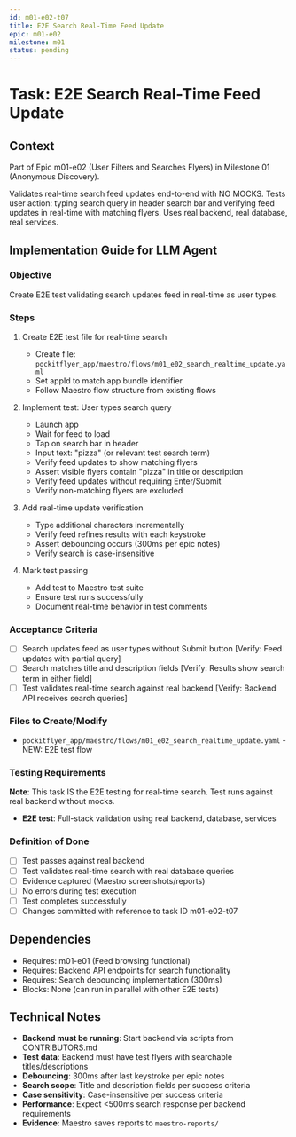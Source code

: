 ```yaml
---
id: m01-e02-t07
title: E2E Search Real-Time Feed Update
epic: m01-e02
milestone: m01
status: pending
---
```


# Task: E2E Search Real-Time Feed Update

## Context
Part of Epic m01-e02 (User Filters and Searches Flyers) in Milestone 01 (Anonymous Discovery).

Validates real-time search feed updates end-to-end with NO MOCKS. Tests user action: typing search query in header search bar and verifying feed updates in real-time with matching flyers. Uses real backend, real database, real services.

## Implementation Guide for LLM Agent

### Objective
Create E2E test validating search updates feed in real-time as user types.

### Steps

1. Create E2E test file for real-time search
   - Create file: `pockitflyer_app/maestro/flows/m01_e02_search_realtime_update.yaml`
   - Set appId to match app bundle identifier
   - Follow Maestro flow structure from existing flows

2. Implement test: User types search query
   - Launch app
   - Wait for feed to load
   - Tap on search bar in header
   - Input text: "pizza" (or relevant test search term)
   - Verify feed updates to show matching flyers
   - Assert visible flyers contain "pizza" in title or description
   - Verify feed updates without requiring Enter/Submit
   - Verify non-matching flyers are excluded

3. Add real-time update verification
   - Type additional characters incrementally
   - Verify feed refines results with each keystroke
   - Assert debouncing occurs (300ms per epic notes)
   - Verify search is case-insensitive

4. Mark test passing
   - Add test to Maestro test suite
   - Ensure test runs successfully
   - Document real-time behavior in test comments

### Acceptance Criteria
- [ ] Search updates feed as user types without Submit button [Verify: Feed updates with partial query]
- [ ] Search matches title and description fields [Verify: Results show search term in either field]
- [ ] Test validates real-time search against real backend [Verify: Backend API receives search queries]

### Files to Create/Modify
- `pockitflyer_app/maestro/flows/m01_e02_search_realtime_update.yaml` - NEW: E2E test flow

### Testing Requirements
**Note**: This task IS the E2E testing for real-time search. Test runs against real backend without mocks.

- **E2E test**: Full-stack validation using real backend, database, services

### Definition of Done
- [ ] Test passes against real backend
- [ ] Test validates real-time search with real database queries
- [ ] Evidence captured (Maestro screenshots/reports)
- [ ] No errors during test execution
- [ ] Test completes successfully
- [ ] Changes committed with reference to task ID m01-e02-t07

## Dependencies
- Requires: m01-e01 (Feed browsing functional)
- Requires: Backend API endpoints for search functionality
- Requires: Search debouncing implementation (300ms)
- Blocks: None (can run in parallel with other E2E tests)

## Technical Notes
- **Backend must be running**: Start backend via scripts from CONTRIBUTORS.md
- **Test data**: Backend must have test flyers with searchable titles/descriptions
- **Debouncing**: 300ms after last keystroke per epic notes
- **Search scope**: Title and description fields per success criteria
- **Case sensitivity**: Case-insensitive per success criteria
- **Performance**: Expect <500ms search response per backend requirements
- **Evidence**: Maestro saves reports to `maestro-reports/`
